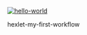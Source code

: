 [![hello-world](https://github.com/Vlad-Code/hexlet-my-first-workflow/actions/workflows/hello-world.yml/badge.svg)](https://github.com/Vlad-Code/hexlet-my-first-workflow/actions/workflows/hello-world.yml)

hexlet-my-first-workflow
